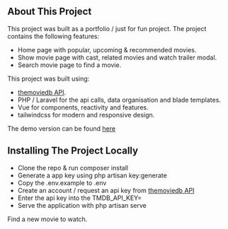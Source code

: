 ## About This Project

This project was built as a portfolio / just for fun project. The project contains the following features:

- Home page with popular, upcoming & recommended movies.
- Show movie page with cast, related movies and watch trailer modal.
- Search movie page to find a movie.

This project was built using:

- [themoviedb API](https://www.themoviedb.org/).
- PHP / Laravel for the api calls, data organisation and blade templates.
- Vue for components, reactivity and features.
- tailwindcss for modern and responsive design.

The demo version can be found [here](https://moviesdb.lukejoseph.dev)

## Installing The Project Locally

- Clone the repo & run composer install
- Generate a app key using php artisan key:generate
- Copy the .env.example to .env
- Create an account / request an api key from [themoviedb API](https://www.themoviedb.org/)
- Enter the api key into the TMDB_API_KEY=
- Serve the application with php artisan serve

Find a new movie to watch.
